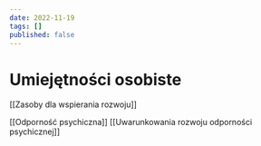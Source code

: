 ```yaml
---
date: 2022-11-19
tags: []
published: false
---
```

# Umiejętności osobiste

[[Zasoby dla wspierania rozwoju]]

[[Odporność psychiczna]]
[[Uwarunkowania rozwoju odporności psychicznej]]